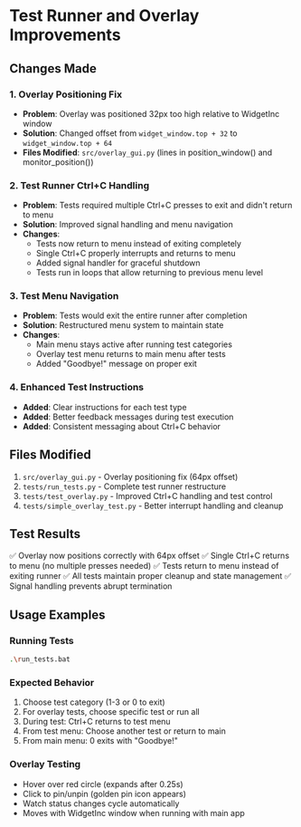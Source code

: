 # Test Runner and Overlay Improvements

## Changes Made

### 1. Overlay Positioning Fix

- **Problem**: Overlay was positioned 32px too high relative to WidgetInc window
- **Solution**: Changed offset from `widget_window.top + 32` to `widget_window.top + 64`
- **Files Modified**: `src/overlay_gui.py` (lines in position_window() and monitor_position())

### 2. Test Runner Ctrl+C Handling

- **Problem**: Tests required multiple Ctrl+C presses to exit and didn't return to menu
- **Solution**: Improved signal handling and menu navigation
- **Changes**:
  - Tests now return to menu instead of exiting completely
  - Single Ctrl+C properly interrupts and returns to menu
  - Added signal handler for graceful shutdown
  - Tests run in loops that allow returning to previous menu level

### 3. Test Menu Navigation

- **Problem**: Tests would exit the entire runner after completion
- **Solution**: Restructured menu system to maintain state
- **Changes**:
  - Main menu stays active after running test categories
  - Overlay test menu returns to main menu after tests
  - Added "Goodbye!" message on proper exit

### 4. Enhanced Test Instructions

- **Added**: Clear instructions for each test type
- **Added**: Better feedback messages during test execution
- **Added**: Consistent messaging about Ctrl+C behavior

## Files Modified

1. `src/overlay_gui.py` - Overlay positioning fix (64px offset)
2. `tests/run_tests.py` - Complete test runner restructure
3. `tests/test_overlay.py` - Improved Ctrl+C handling and test control
4. `tests/simple_overlay_test.py` - Better interrupt handling and cleanup

## Test Results

✅ Overlay now positions correctly with 64px offset
✅ Single Ctrl+C returns to menu (no multiple presses needed)
✅ Tests return to menu instead of exiting runner
✅ All tests maintain proper cleanup and state management
✅ Signal handling prevents abrupt termination

## Usage Examples

### Running Tests

```bash
.\run_tests.bat
```

### Expected Behavior

1. Choose test category (1-3 or 0 to exit)
2. For overlay tests, choose specific test or run all
3. During test: Ctrl+C returns to test menu
4. From test menu: Choose another test or return to main
5. From main menu: 0 exits with "Goodbye!"

### Overlay Testing

- Hover over red circle (expands after 0.25s)
- Click to pin/unpin (golden pin icon appears)
- Watch status changes cycle automatically
- Moves with WidgetInc window when running with main app
